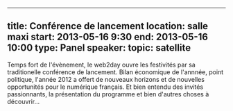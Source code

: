 
---
title: Conférence de lancement
location: salle maxi
start: 2013-05-16 9:30
end: 2013-05-16 10:00
type: Panel
speaker: 
topic: satellite
---

Temps fort de l'évènement, le web2day ouvre les festivités par sa traditionelle conférence de lancement. Bilan économique de l'annnée, point politique, l'année 2012 a offert de nouveaux horizons et de nouvelles opportunités pour le numérique français. Et bien entendu des invités passionnants, la présentation du programme et bien d'autres choses à découvrir...